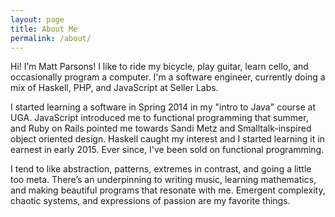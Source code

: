 ```yaml
---
layout: page
title: About Me
permalink: /about/
---
```


Hi! I’m Matt Parsons!
I like to ride my bicycle, play guitar, learn cello, and occasionally program a computer.
I'm a software engineer, currently doing a mix of Haskell, PHP, and JavaScript at Seller Labs.

I started learning a software in Spring 2014 in my "intro to Java" course at UGA.
JavaScript introduced me to functional programming that summer, and Ruby on Rails pointed me towards Sandi Metz and Smalltalk-inspired object oriented design.
Haskell caught my interest and I started learning it in earnest in early 2015.
Ever since, I've been sold on functional programming.

I tend to like abstraction, patterns, extremes in contrast, and going a little too meta.
There’s an underpinning to writing music, learning mathematics, and making beautiful programs that resonate with me.
Emergent complexity, chaotic systems, and expressions of passion are my favorite things.
